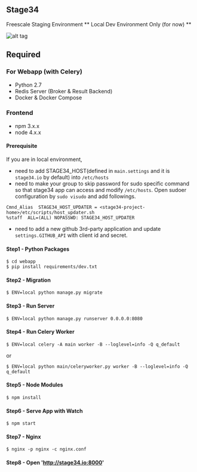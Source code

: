 ## Stage34
Freescale Staging Environment
** Local Dev Environment Only (for now) **

![alt tag](http://g.recordit.co/0J84vWlwC5.gif)


## Required
### For Webapp (with Celery)
- Python 2.7
- Redis Server (Broker & Result Backend)
- Docker & Docker Compose

### Frontend
- npm 3.x.x
- node 4.x.x


#### Prerequisite
If you are in local environment,

- need to add STAGE34_HOST(defined in `main.settings` and it is `stage34.io` by default) into `/etc/hosts`
- need to make your group to skip password for sudo specific command so that stage34 app can access and modify `/etc/hosts`. Open sudoer configuration by `sudo visudo` and add followings.
```
Cmnd_Alias  STAGE34_HOST_UPDATER = <stage34-project-home>/etc/scripts/host_updater.sh
%staff  ALL=(ALL) NOPASSWD: STAGE34_HOST_UPDATER
```
- need to add a new github 3rd-party application and update `settings.GITHUB_API` with client id and secret.

#### Step1 - Python Packages
```
$ cd webapp
$ pip install requirements/dev.txt
```

#### Step2 - Migration
```
$ ENV=local python manage.py migrate
```

#### Step3 - Run Server
```
$ ENV=local python manage.py runserver 0.0.0.0:8080
```

#### Step4 - Run Celery Worker
```
$ ENV=local celery -A main worker -B --loglevel=info -Q q_default
```
or
```
$ ENV=local python main/celeryworker.py worker -B --loglevel=info -Q q_default
```


#### Step5 - Node Modules
```
$ npm install
```

#### Step6 - Serve App with Watch
```
$ npm start
```

#### Step7 - Nginx
```
$ nginx -p nginx -c nginx.conf
```

#### Step8 - Open 'http://stage34.io:8000'
